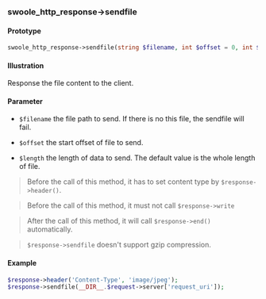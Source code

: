 

### swoole_http_response->sendfile

#### Prototype

```php
swoole_http_response->sendfile(string $filename, int $offset = 0, int $length = 0);
```

#### Illustration

Response the file content to the client.

#### Parameter

- `$filename` the file path to send. If there is no this file, the sendfile will fail.

- `$offset` the start offset of file to send.

- `$length` the length of data to send. The default value is the whole length of file.

> Before the call of this method, it has to set content type by `$response->header()`.

> Before the call of this method, it must not call `$response->write`

> After the call of this method, it will call `$response->end()` automatically.

> `$response->sendfile` doesn't support gzip compression.

#### Example

```php
$response->header('Content-Type', 'image/jpeg');
$response->sendfile(__DIR__.$request->server['request_uri']);
```
